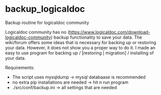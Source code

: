 # backup_logicaldoc
Backup routine for logicaldoc community

Logicaldoc community has no (https://www.logicaldoc.com/download-logicaldoc-community) backup functionality to save your data. 
The wiki/forum offers some ideas that is necessary for backing up or restoring your data. However, it does not show you a proper way to do it. 
I made an easy to use program for backing up / [restoring | migration] / installing of your data.

Requirements:
- The script uses mysqldump -> mysql databaase is recommended
- no extra pip installations are needed -> hit n run program
- ./src/conf/backup.ini -> all settings that are needed